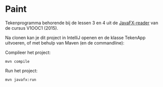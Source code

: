 Paint 
===================================

Tekenprogramma behorende bij de lessen 3 en 4 uit de [JavaFX-reader](docs/v1ooc1_2015_java-fx_reader.pdf) van de cursus V1OOC1 (2015).

Na clonen kan je dit project in IntelliJ openen en de klasse TekenApp uitvoeren, of met behulp van Maven (en de commandline):

Compileer het project:

```
mvn compile
```

Run het project:

```
mvn javafx:run
```